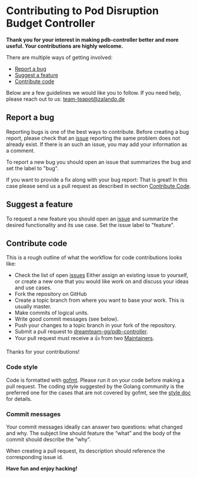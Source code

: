 # Contributing to Pod Disruption Budget Controller

**Thank you for your interest in making pdb-controller better and more useful.
Your contributions are highly welcome.**

There are multiple ways of getting involved:

- [Report a bug](#report-a-bug)
- [Suggest a feature](#suggest-a-feature)
- [Contribute code](#contribute-code)

Below are a few guidelines we would like you to follow.
If you need help, please reach out to us: team-teapot@zalando.de

## Report a bug
Reporting bugs is one of the best ways to contribute. Before creating a bug
report, please check that an [issue][issues] reporting the same problem does
not already exist. If there is an such an issue, you may add your information
as a comment.

To report a new bug you should open an issue that summarizes the bug and set
the label to "bug".

If you want to provide a fix along with your bug report: That is great! In this
case please send us a pull request as described in section [Contribute
Code](#contribute-code).

## Suggest a feature
To request a new feature you should open an [issue][issues_new] and summarize
the desired functionality and its use case. Set the issue label to "feature".

## Contribute code
This is a rough outline of what the workflow for code contributions looks like:
- Check the list of open [issues][issues] Either assign an existing issue to
  yourself, or create a new one that you would like work on and discuss your
  ideas and use cases.
- Fork the repository on GitHub
- Create a topic branch from where you want to base your work. This is usually
  master.
- Make commits of logical units.
- Write good commit messages (see below).
- Push your changes to a topic branch in your fork of the repository.
- Submit a pull request to [dreamteam-gg/pdb-controller][repository].
- Your pull request must receive a :thumbsup: from two [Maintainers][maintainers].

Thanks for your contributions!

### Code style
Code is formatted with [gofmt](https://golang.org/cmd/gofmt/). Please run it
on your code before making a pull request. The coding style suggested by the
Golang community is the preferred one for the cases that are not covered by
gofmt, see the [style
doc](https://github.com/golang/go/wiki/CodeReviewComments) for details.

### Commit messages
Your commit messages ideally can answer two questions: what changed and why.
The subject line should feature the “what” and the body of the commit should
describe the “why”.

When creating a pull request, its description should reference the corresponding
issue id.

**Have fun and enjoy hacking!**

[repository]: https://github.com/dreamteam-gg/pdb-controller
[issues]: https://github.com/dreamteam-gg/pdb-controller/issues
[issues_new]: https://github.com/dreamteam-gg/pdb-controller/issues/new
[maintainers]: https://github.com/dreamteam-gg/pdb-controller/blob/master/MAINTAINERS
